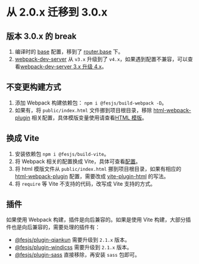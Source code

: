 # 从 2.0.x 迁移到 3.0.x

## 版本 3.0.x 的 break

1. 编译时的 [base](../reference/config/#base) 配置，移到了 [router.base](../reference/config/#router) 下。
2. [webpack-dev-server](https://github.com/webpack/webpack-dev-server) 从 `v3.x` 升级到了 `v4.x`，如果遇到配置不兼容，可以查看[webpack-dev-server 3.x 升级 4.x](https://github.com/webpack/webpack-dev-server/blob/master/migration-v4.md)。

## 不变更构建方式

1. 添加 Webpack 构建依赖包： `npm i @fesjs/build-webpack -D`。
2. 如果有，将 `public/index.html` 文件挪到项目根目录，移除 [html-webpack-plugin](https://github.com/jantimon/html-webpack-plugin) 相关配置，具体模版变量使用请查看[HTML 模版](../guide/template.html)。

## 换成 Vite

1. 安装依赖包 `npm i @fesjs/build-vite`。
2. 将 Webpack 相关的配置换成 Vite，具体可查看[配置](../reference/config)。
3. 将 html 模版文件从 `public/index.html` 挪到项目根目录，如果有相应的 [html-webpack-plugin](https://github.com/jantimon/html-webpack-plugin) 配置，需要改成 [vite-plugin-html](https://github.com/vbenjs/vite-plugin-html) 的写法。
4. 将 `require` 等 Vite 不支持的代码，改写成 Vite 支持的方式。

## 插件

如果使用 Webpack 构建，插件是向后兼容的。如果是使用 Vite 构建，大部分插件也是向后兼容的，需要处理的插件有：

-   [@fesjs/plugin-qiankun](../reference/plugins/qiankun) 需要升级到 `2.1.x` 版本。
-   [@fesjs/plugin-windicss](../reference/plugins/windicss) 需要升级到 `2.1.x` 版本。
-   [@fesjs/plugin-sass](../reference/plugins/sass) 直接移除，再安装 `sass` 包即可。
